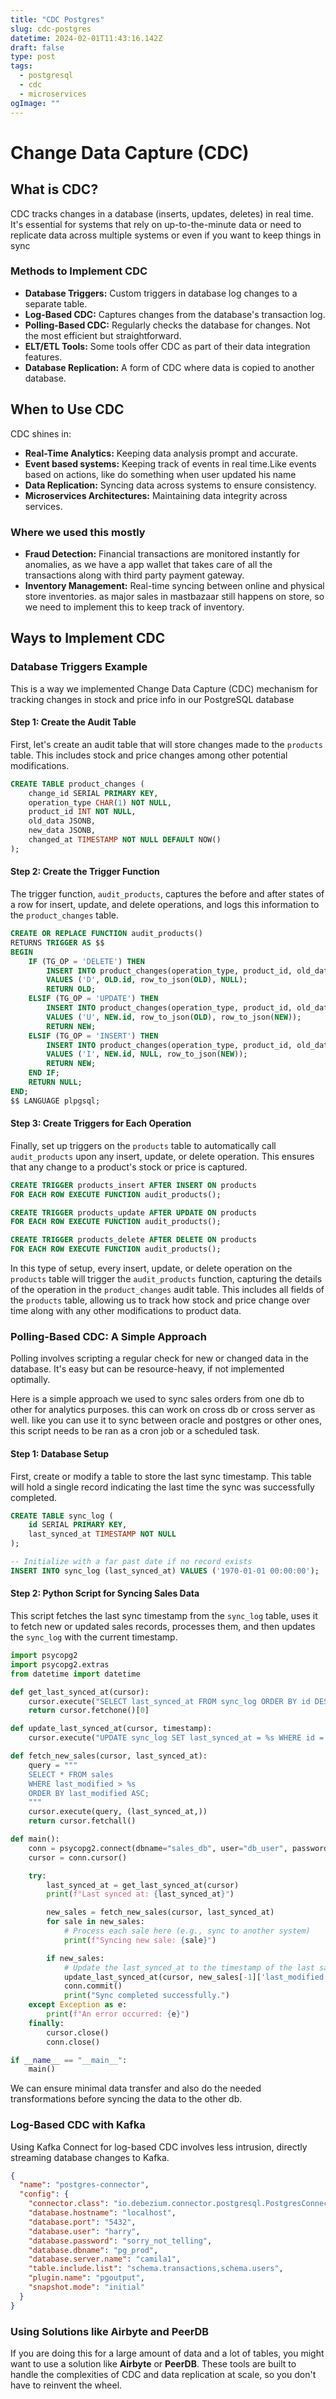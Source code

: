 ```yaml
---
title: "CDC Postgres"
slug: cdc-postgres
datetime: 2024-02-01T11:43:16.142Z
draft: false
type: post
tags:
  - postgresql
  - cdc
  - microservices
ogImage: ""
---
```


# Change Data Capture (CDC)

## What is CDC?

CDC tracks changes in a database (inserts, updates, deletes) in real time. It's essential for systems that rely on up-to-the-minute data or need to replicate data across multiple systems or even if you want to keep things in sync

### Methods to Implement CDC

- **Database Triggers:** Custom triggers in database log changes to a separate table.
- **Log-Based CDC:** Captures changes from the database's transaction log.
- **Polling-Based CDC:** Regularly checks the database for changes. Not the most efficient but straightforward.
- **ELT/ETL Tools:** Some tools offer CDC as part of their data integration features.
- **Database Replication:** A form of CDC where data is copied to another database.

## When to Use CDC

CDC shines in:
- **Real-Time Analytics:** Keeping data analysis prompt and accurate.
- **Event based systems:** Keeping track of events in real time.Like events based on actions, like do something when user updated his name
- **Data Replication:** Syncing data across systems to ensure consistency.
- **Microservices Architectures:** Maintaining data integrity across services.

### Where we used this mostly

- **Fraud Detection:** Financial transactions are monitored instantly for anomalies, as we have a app wallet that takes care of all the transactions along with third party payment gateway.
- **Inventory Management:** Real-time syncing between online and physical store inventories. as major sales in mastbazaar still happens on store, so we need to implement this to keep track of inventory.

## Ways to Implement CDC

### Database Triggers Example

This is a way we implemented Change Data Capture (CDC) mechanism for tracking changes in stock and price info in our PostgreSQL database

#### Step 1: Create the Audit Table

First, let's create an audit table that will store changes made to the `products` table. This includes stock and price changes among other potential modifications.

```sql
CREATE TABLE product_changes (
    change_id SERIAL PRIMARY KEY,
    operation_type CHAR(1) NOT NULL,
    product_id INT NOT NULL,
    old_data JSONB,
    new_data JSONB,
    changed_at TIMESTAMP NOT NULL DEFAULT NOW()
);
```

#### Step 2: Create the Trigger Function

The trigger function, `audit_products`, captures the before and after states of a row for insert, update, and delete operations, and logs this information to the `product_changes` table.

```sql
CREATE OR REPLACE FUNCTION audit_products()
RETURNS TRIGGER AS $$
BEGIN
    IF (TG_OP = 'DELETE') THEN
        INSERT INTO product_changes(operation_type, product_id, old_data, new_data)
        VALUES ('D', OLD.id, row_to_json(OLD), NULL);
        RETURN OLD;
    ELSIF (TG_OP = 'UPDATE') THEN
        INSERT INTO product_changes(operation_type, product_id, old_data, new_data)
        VALUES ('U', NEW.id, row_to_json(OLD), row_to_json(NEW));
        RETURN NEW;
    ELSIF (TG_OP = 'INSERT') THEN
        INSERT INTO product_changes(operation_type, product_id, old_data, new_data)
        VALUES ('I', NEW.id, NULL, row_to_json(NEW));
        RETURN NEW;
    END IF;
    RETURN NULL;
END;
$$ LANGUAGE plpgsql;
```

#### Step 3: Create Triggers for Each Operation

Finally, set up triggers on the `products` table to automatically call `audit_products` upon any insert, update, or delete operation. This ensures that any change to a product's stock or price is captured.

```sql
CREATE TRIGGER products_insert AFTER INSERT ON products
FOR EACH ROW EXECUTE FUNCTION audit_products();

CREATE TRIGGER products_update AFTER UPDATE ON products
FOR EACH ROW EXECUTE FUNCTION audit_products();

CREATE TRIGGER products_delete AFTER DELETE ON products
FOR EACH ROW EXECUTE FUNCTION audit_products();
```

In this type of setup, every insert, update, or delete operation on the `products` table will trigger the `audit_products` function, capturing the details of the operation in the `product_changes` audit table. This includes all fields of the `products` table, allowing us to track how stock and price change over time along with any other modifications to product data.

### Polling-Based CDC: A Simple Approach

Polling involves scripting a regular check for new or changed data in the database. It's easy but can be resource-heavy, if not implemented optimally.

Here is a simple approach we used to sync sales orders from one db to other for analytics purposes. this can work on cross db or cross server as well. like you can use it to sync between oracle and postgres or other ones, this script needs to be ran as a cron job or a scheduled task.

#### Step 1: Database Setup

First, create or modify a table to store the last sync timestamp. This table will hold a single record indicating the last time the sync was successfully completed.

```sql
CREATE TABLE sync_log (
    id SERIAL PRIMARY KEY,
    last_synced_at TIMESTAMP NOT NULL
);

-- Initialize with a far past date if no record exists
INSERT INTO sync_log (last_synced_at) VALUES ('1970-01-01 00:00:00');
```

#### Step 2: Python Script for Syncing Sales Data

This script fetches the last sync timestamp from the `sync_log` table, uses it to fetch new or updated sales records, processes them, and then updates the `sync_log` with the current timestamp.

```python
import psycopg2
import psycopg2.extras
from datetime import datetime

def get_last_synced_at(cursor):
    cursor.execute("SELECT last_synced_at FROM sync_log ORDER BY id DESC LIMIT 1;")
    return cursor.fetchone()[0]

def update_last_synced_at(cursor, timestamp):
    cursor.execute("UPDATE sync_log SET last_synced_at = %s WHERE id = 1;", (timestamp,))

def fetch_new_sales(cursor, last_synced_at):
    query = """
    SELECT * FROM sales
    WHERE last_modified > %s
    ORDER BY last_modified ASC;
    """
    cursor.execute(query, (last_synced_at,))
    return cursor.fetchall()

def main():
    conn = psycopg2.connect(dbname="sales_db", user="db_user", password="db_pass", host="db_host")
    cursor = conn.cursor()

    try:
        last_synced_at = get_last_synced_at(cursor)
        print(f"Last synced at: {last_synced_at}")

        new_sales = fetch_new_sales(cursor, last_synced_at)
        for sale in new_sales:
            # Process each sale here (e.g., sync to another system)
            print(f"Syncing new sale: {sale}")

        if new_sales:
            # Update the last_synced_at to the timestamp of the last sale processed
            update_last_synced_at(cursor, new_sales[-1]['last_modified'])
            conn.commit()
            print("Sync completed successfully.")
    except Exception as e:
        print(f"An error occurred: {e}")
    finally:
        cursor.close()
        conn.close()

if __name__ == "__main__":
    main()
```

We can ensure minimal data transfer and also do the needed transformations before syncing the data to the other db.


### Log-Based CDC with Kafka

Using Kafka Connect for log-based CDC involves less intrusion, directly streaming database changes to Kafka.

```json
{
  "name": "postgres-connector",
  "config": {
    "connector.class": "io.debezium.connector.postgresql.PostgresConnector",
    "database.hostname": "localhost",
    "database.port": "5432",
    "database.user": "harry",
    "database.password": "sorry_not_telling",
    "database.dbname": "pg_prod",
    "database.server.name": "camila1",
    "table.include.list": "schema.transactions,schema.users",
    "plugin.name": "pgoutput",
    "snapshot.mode": "initial"
  }
}

```

### Using Solutions like Airbyte and PeerDB

If you are doing this for a large amount of data and a lot of tables, you might want to use a solution like **Airbyte** or **PeerDB**. These tools are built to handle the complexities of CDC and data replication at scale, so you don't have to reinvent the wheel.
